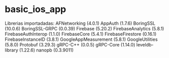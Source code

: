# basic_ios_app

Librerias importadadas:
 AFNetworking (4.0.1)
 AppAuth (1.7.6)
 BoringSSL (10.0.6)
 BoringSSL-GRPC (0.0.39)
 Firebase (5.20.2)
 FirebaseAnalytics (5.8.1)
 FirebaseAuthInterop (1.1.0)
 FirebaseCore (5.4.1)
 FirebaseFirestore (0.16.1)
 FirebaseInstanceID (3.8.1)
 GoogleAppMeasurement (5.8.1)
 GoogleUtilities (5.8.0)
 Protobuf (3.29.3)
 gRPC-C++ (0.0.5)
 gRPC-Core (1.14.0)
 leveldb-library (1.22.6)
 nanopb (0.3.9011)
